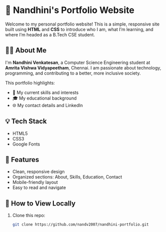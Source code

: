 # 🌸 Nandhini's Portfolio Website

Welcome to my personal portfolio website! This is a simple, responsive site built using **HTML** and **CSS** to introduce who I am, what I’m learning, and where I’m headed as a B.Tech CSE student.

## 👩‍💻 About Me

I'm **Nandhini Venkatesan**, a Computer Science Engineering student at **Amrita Vishwa Vidyapeetham**, Chennai. I am passionate about technology, programming, and contributing to a better, more inclusive society.

This portfolio highlights:
- 🌱 My current skills and interests
- 🎓 My educational background
- 🌐 My contact details and LinkedIn

## 💡 Tech Stack

- HTML5
- CSS3
- Google Fonts

## 📌 Features

- Clean, responsive design
- Organized sections: About, Skills, Education, Contact
- Mobile-friendly layout
- Easy to read and navigate

## 🚀 How to View Locally

1. Clone this repo:
   ```bash
   git clone https://github.com/nandv2007/nandhini-portfolio.git
